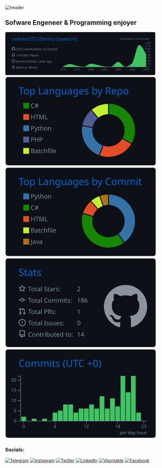 ![header](https://capsule-render.vercel.app/api?type=waving&color=3A4A51&height=256&text=Hello!&fontSize=75&fontColor=FFF&animation=fadeIn&fontAlignY=38&desc=Welcome%20to%20sadnessITS's%20page)

## Sofware Engeneer & Programming enjoyer

![](https://raw.githubusercontent.com/sadnessITS/sadnessITS/master/profile-summary-card-output/github_dark/0-profile-details.svg)
![](https://raw.githubusercontent.com/sadnessITS/sadnessITS/master/profile-summary-card-output/github_dark/1-repos-per-language.svg) ![](https://raw.githubusercontent.com/sadnessITS/sadnessITS/master/profile-summary-card-output/github_dark/2-most-commit-language.svg)
![](https://raw.githubusercontent.com/sadnessITS/sadnessITS/master/profile-summary-card-output/github_dark/3-stats.svg) ![](https://raw.githubusercontent.com/sadnessITS/sadnessITS/master/profile-summary-card-output/github_dark/4-productive-time.svg)

### Socials:
[![Telegram](https://img.shields.io/badge/-Telegram-090909?style=for-the-badge&logo=telegram&logoColor=27A0D9)](https://t.me/sadnessITS)
[![Instagram](https://img.shields.io/badge/-Instagram-090909?style=for-the-badge&logo=instagram&logoColor=B4068E)](https://www.instagram.com/sadnessITS)
[![Twitter](https://img.shields.io/badge/-Twitter-090909?style=for-the-badge&logo=Twitter&logoColor=1C9DEB)](https://twitter.com/sadnessITS)
[![LinkedIn](https://img.shields.io/badge/-LinkedIn-090909?style=for-the-badge&logo=linkedin&logoColor=007BB6)](https://www.linkedin.com/in/sadnessits/)
[![Vkontakte](https://img.shields.io/badge/-Vkontakte-090909?style=for-the-badge&logo=Vk&logoColor=4F7DB3)](https://vk.com/sadnessits)
[![Facebook](https://img.shields.io/badge/-Facebook-090909?style=for-the-badge&logo=Facebook&logoColor=1195F5)](https://www.facebook.com/sadnessITS)
